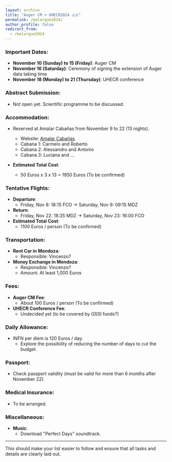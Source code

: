 ```yaml
---
layout: archive
title: "Auger CM + UHECR2024 🇦🇷"
permalink: /malargue2024/
author_profile: false
redirect_from:
  - /malargue2024
---
```


### Important Dates:
- **November 10 (Sunday) to 15 (Friday)**: Auger CM
- **November 16 (Saturday)**: Ceremony of signing the extension of Auger data taking time
- **November 18 (Monday) to 21 (Thursday)**: UHECR conference

### Abstract Submission:
- Not open yet. Scientific programme to be discussed.

### Accommodation:
- Reserved at Amalar Cabañas from November 9 to 22 (13 nights).
  - Website: [Amalar Cabañas](https://www.amalar.com.ar/)
  - Cabana 1: Carmelo and Roberto
  - Cabana 2: Alessandro and Antonio
  - Cabana 3: Luciana and …

- **Estimated Total Cost**: 
  - 50 Euros x 3 x 13 = 1950 Euros (To be confirmed)

### Tentative Flights:
- **Departure**:
  - Friday, Nov 8: 18:15 FCO -> Saturday, Nov 9: 09:15 MDZ
- **Return**:
  - Friday, Nov 22: 18:35 MDZ -> Saturday, Nov 23: 16:00 FCO
- **Estimated Total Cost**: 
  - 1100 Euros / person (To be confirmed)

### Transportation:
- **Rent Car in Mendoza**:
  - Responsible: Vincenzo?
- **Money Exchange in Mendoza**:
  - Responsible: Vincenzo? 
  - Amount: At least 1,000 Euros

### Fees:
- **Auger CM Fee**:
  - About 100 Euros / person (To be confirmed)
- **UHECR Conference Fee**:
  - Undecided yet (to be covered by GSSI funds?)

### Daily Allowance:
- INFN per diem is 120 Euros / day. 
  - Explore the possibility of reducing the number of days to cut the budget.

### Passport:
- Check passport validity (must be valid for more than 6 months after November 22).

### Medical Insurance:
- To be arranged.

### Miscellaneous:
- **Music**:
  - Download "Perfect Days" soundtrack.

---

This should make your list easier to follow and ensure that all tasks and details are clearly laid out.
